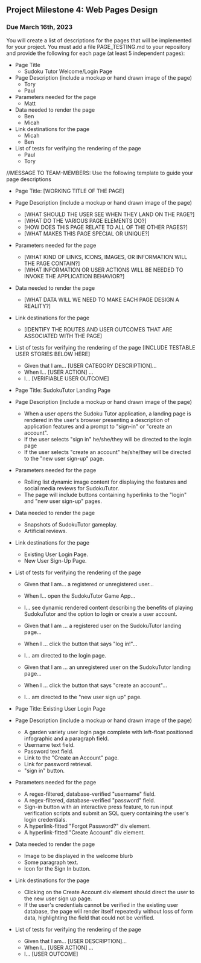 ## Project Milestone 4: Web Pages Design ##

### Due March 16th, 2023 ###


 You will create a list of descriptions for the pages that will be implemented for your project.
 You must add a file PAGE_TESTING.md to your repository and provide the following for each page (at least 5 independent pages):
  
  * Page Title
    * Sudoku Tutor Welcome/Login Page
  * Page Description (include a mockup or hand drawn image of the page)
    * Tory 
    * Paul
  * Parameters needed for the page
     * Matt
  * Data needed to render the page
     * Ben 
     * Micah
  * Link destinations for the page
     * Micah 
     * Ben
  * List of tests for verifying the rendering of the page
    * Paul
    * Tory

//MESSAGE TO TEAM-MEMBERS: Use the following template to guide your page descriptions

  * Page Title: [WORKING TITLE OF THE PAGE]
  * Page Description (include a mockup or hand drawn image of the page)
    * [WHAT SHOULD THE USER SEE WHEN THEY LAND ON THE PAGE?]
    * [WHAT DO THE VARIOUS PAGE ELEMENTS DO?]
    * [HOW DOES THIS PAGE RELATE TO ALL OF THE OTHER PAGES?]
    * [WHAT MAKES THIS PAGE SPECIAL OR UNIQUE?]
  * Parameters needed for the page
     * [WHAT KIND OF LINKS, ICONS, IMAGES, OR INFORMATION WILL THE PAGE CONTAIN?]
     * [WHAT INFORMATION OR USER ACTIONS WILL BE NEEDED TO INVOKE THE APPLICATION BEHAVIOR?]
  * Data needed to render the page
     * [WHAT DATA WILL WE NEED TO MAKE EACH PAGE DESIGN A REALITY?]
  * Link destinations for the page
     * [IDENTIFY THE ROUTES AND USER OUTCOMES THAT ARE ASSOCIATED WITH THE PAGE]
  * List of tests for verifying the rendering of the page
      [INCLUDE TESTABLE USER STORIES BELOW HERE]
    * Given that I am... [USER CATEGORY DESCRIPTION]...
    * When I... [USER ACTION] ...
    * I... [VERIFIABLE USER OUTCOME]




  * Page Title: SudokuTutor Landing Page
  * Page Description (include a mockup or hand drawn image of the page)
    * When a user opens the Sudoku Tutor application, a landing page is rendered in the user's browser presenting a description of application features and a prompt to "sign-in" or "create an account". 
    * If the user selects "sign in" he/she/they will be directed to the login page
    * If the user selects "create an account" he/she/they will be directed to the "new user sign-up" page.
  * Parameters needed for the page
     * Rolling list dynamic image content for displaying the features and social media reviews for SudokuTutor.
     * The page will include buttons containing hyperlinks to the "login" and "new user sign-up" pages.
  * Data needed to render the page
     * Snapshots of SudokuTutor gameplay.
     * Artificial reviews.
  * Link destinations for the page
     * Existing User Login Page.
     * New User Sign-Up Page.
  * List of tests for verifying the rendering of the page
    * Given that I am... a registered or unregistered user...
    * When I... open the SudokuTutor Game App...
    * I... see dynamic rendered content describing the benefits of playing SudokuTutor and the option to login or create a user account.
    
    * Given that I am ... a registered user on the SudokuTutor landing page...
    * When I ... click the button that says "log in!"...
    * I... am directed to the login page.
    
    * Given that I am ... an unregistered user on the SudokuTutor landing page...
    * When I ... click the button that says "create an account"...
    * I... am directed to the "new user sign up" page.
    
    
  * Page Title: Existing User Login Page
  * Page Description (include a mockup or hand drawn image of the page)
    * A garden variety user login page complete with left-float positioned infographic and a paragraph field.
    * Username text field.
    * Password text field.
    * Link to the "Create an Account" page.
    * Link for password retrieval.
    * "sign in" button.
    
  * Parameters needed for the page
     * A regex-filtered, database-verified "username" field.
     * A regex-filtered, database-verified "password" field.
     * Sign-in button with an interactive press feature, to run input verification scripts and submit an SQL query containing the user's login credentials.
     * A hyperlink-fitted "Forgot Password?" div element.
     * A hyperlink-fitted "Create Account" div element.
  * Data needed to render the page
     * Image to be displayed in the welcome blurb
     * Some paragraph text.
     * Icon for the Sign In button.
  * Link destinations for the page
     * Clicking on the Create Account div element should direct the user to the new user sign up page.
     * If the user's credentials cannot be verified in the existing user database, the page will render itself repeatedly without loss of form data, highlighting the field that could not be verified.
  * List of tests for verifying the rendering of the page
    * Given that I am... [USER DESCRIPTION]...
    * When I... [USER ACTION] ...
    * I... [USER OUTCOME]
    